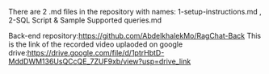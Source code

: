 There are 2 .md files in the repository with names:
1-setup-instructions.md ,
2-SQL Script & Sample Supported queries.md 

Back-end repository:https://github.com/AbdelkhalekMo/RagChat-Back
This is the link of the recorded video uplaoded on google drive:https://drive.google.com/file/d/1ptrHbtD-MddDWM136UsQCcQE_7ZUF9xb/view?usp=drive_link
